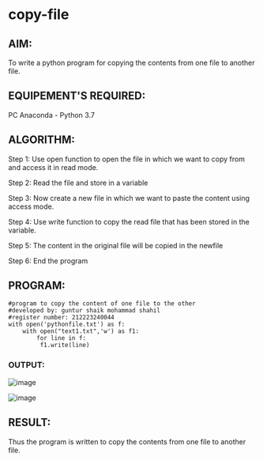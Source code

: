 # copy-file
## AIM:
To write a python program for copying the contents from one file to another file.
## EQUIPEMENT'S REQUIRED: 
PC
Anaconda - Python 3.7
## ALGORITHM: 
Step 1:
Use open function to open the file in which we want to copy from and access it in read mode.

Step 2:
Read the file and store in a variable

Step 3:
Now create a new file in which we want to paste the content using access mode.

Step 4:
Use write function to copy the read file that has been stored in the variable.

Step 5:
The content in the original file will be copied in the newfile

Step 6:
End the program

## PROGRAM:
```
#program to copy the content of one file to the other
#developed by: guntur shaik mohammad shahil
#register number: 212223240044
with open('pythonfile.txt') as f:
    with open("text1.txt",'w') as f1:
        for line in f:
         f1.write(line)
```
### OUTPUT:

![image](https://github.com/hariharana59/copy-file/assets/144980130/f3d2b74f-a9b2-40a4-90c1-7a7554e94722)

![image](https://github.com/hariharana59/copy-file/assets/144980130/3370d3b6-3b98-4eb0-acee-e3ea9747c6be)




## RESULT:
Thus the program is written to copy the contents from one file to another file.
